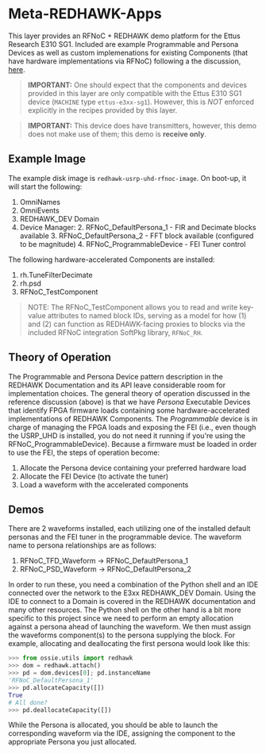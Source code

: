 # Meta-REDHAWK-Apps

This layer provides an RFNoC + REDHAWK demo platform for the Ettus Research E310 SG1.  Included are example Programmable and Persona Devices as well as custom implemenations for existing Components (that have hardware implementations via RFNoC) following a the discussion, [here](https://geontech.com/persona-device-pattern/).

 > **IMPORTANT:** One should expect that the components and devices provided in this layer are only compatible with the Ettus E310 SG1 device (`MACHINE` type `ettus-e3xx-sg1`).  However, this is _NOT_ enforced explicitly in the recipes provided by this layer.

 > **IMPORTANT:** This device does have transmitters, however, this demo does not make use of them; this demo is **receive only**.

## Example Image

The example disk image is `redhawk-usrp-uhd-rfnoc-image`.  On boot-up, it will start the following:

1. OmniNames
2. OmniEvents
3. REDHAWK_DEV Domain
4. Device Manager:
    2. RFNoC_DefaultPersona_1 - FIR and Decimate blocks available
    3. RFNoC_DefaultPersona_2 - FFT block available (configured to be magnitude)
    4. RFNoC_ProgrammableDevice - FEI Tuner control

The following hardware-accelerated Components are installed:

1. rh.TuneFilterDecimate
2. rh.psd
3. RFNoC_TestComponent

 > NOTE: The RFNoC_TestComponent allows you to read and write key-value attributes to named block IDs, serving as a model for how (1) and (2) can function as REDHAWK-facing proxies to blocks via the included RFNoC integration SoftPkg library, `RFNoC_RH`.

## Theory of Operation

The Programmable and Persona Device pattern description in the REDHAWK Documentation and its API leave considerable room for implementation choices.  The general theory of operation discussed in the reference discussion (above) is that we have _Persona_ Executable Devices that identify FPGA firmware loads containing some hardware-accelerated implementations of REDHAWK Components.  The _Programmable_ device is in charge of managing the FPGA loads and exposing the FEI (i.e., even though the USRP_UHD is installed, you do not need it running if you're using the RFNoC_ProgrammableDevice).  Because a firmware must be loaded in order to use the FEI, the steps of operation become:

1. Allocate the Persona device containing your preferred hardware load
2. Allocate the FEI Device (to activate the tuner)
3. Load a waveform with the accelerated components

## Demos

There are 2 waveforms installed, each utilizing one of the installed default personas and the FEI tuner in the programmable device.  The waveform name to persona relationships are as follows:

1. RFNoC_TFD_Waveform -> RFNoC_DefaultPersona_1
2. RFNoC_PSD_Waveform -> RFNoC_DefaultPersona_2

In order to run these, you need a combination of the Python shell and an IDE connected over the network to the E3xx REDHAWK_DEV Domain.  Using the IDE to connect to a Domain is covered in the REDHAWK documentation and many other resources.  The Python shell on the other hand is a bit more specific to this project since we need to perform an empty allocation against a persona ahead of launching the waveform.  We then must assign the waveforms component(s) to the persona supplying the block.  For example, allocating and deallocating the first persona would look like this:

```python
>>> from ossie.utils import redhawk
>>> dom = redhawk.attach()
>>> pd = dom.devices[0]; pd.instanceName
'RFNoC_DefaultPersona_1'
>>> pd.allocateCapacity([])
True
# All done?
>>> pd.deallocateCapacity([])
```

While the Persona is allocated, you should be able to launch the corresponding waveform via the IDE, assigning the component to the appropriate Persona you just allocated.
